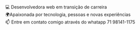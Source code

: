 💻 Desenvolvedora web  em transição de carreira                                                                                                                    
🌍Apaixonada por tecnologia, pessoas e novas experiências                 
📫 Entre em contato comigo através do whatapp 71 98141-1175
